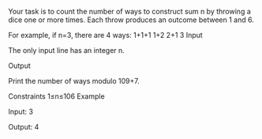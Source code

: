 Your task is to count the number of ways to construct sum n by throwing a dice one or more times. Each throw produces an outcome between 1 and 6.

For example, if n=3, there are 4 ways:
1+1+1
1+2
2+1
3
Input

The only input line has an integer n.

Output

Print the number of ways modulo 109+7.

Constraints
1≤n≤106
Example

Input:
3

Output:
4
